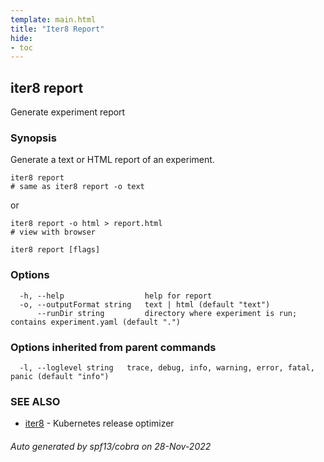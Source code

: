 ```yaml
---
template: main.html
title: "Iter8 Report"
hide:
- toc
---
```

## iter8 report

Generate experiment report

### Synopsis


Generate a text or HTML report of an experiment.

	iter8 report 
	# same as iter8 report -o text

or

	iter8 report -o html > report.html 
	# view with browser


```
iter8 report [flags]
```

### Options

```
  -h, --help                  help for report
  -o, --outputFormat string   text | html (default "text")
      --runDir string         directory where experiment is run; contains experiment.yaml (default ".")
```

### Options inherited from parent commands

```
  -l, --loglevel string   trace, debug, info, warning, error, fatal, panic (default "info")
```

### SEE ALSO

* [iter8](iter8.md)	 - Kubernetes release optimizer

###### Auto generated by spf13/cobra on 28-Nov-2022
